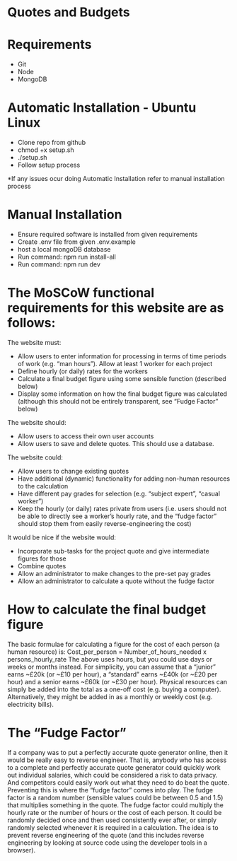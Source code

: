 # Quotes and Budgets

# Requirements

- Git
- Node
- MongoDB

# Automatic Installation - Ubuntu Linux

- Clone repo from github
- chmod +x setup.sh
- ./setup.sh
- Follow setup process

\*If any issues ocur doing Automatic Installation refer to manual installation process

# Manual Installation

- Ensure required software is installed from given requirements
- Create .env file from given .env.example
- host a local mongoDB database
- Run command: npm run install-all
- Run command: npm run dev

# The MoSCoW functional requirements for this website are as follows:

The website must:

- Allow users to enter information for processing in terms of time periods of work (e.g. “man hours”). Allow at least 1 worker for each project
- Define hourly (or daily) rates for the workers
- Calculate a final budget figure using some sensible function (described below)
- Display some information on how the final budget figure was calculated (although this should not be entirely transparent, see “Fudge Factor” below)

The website should:

- Allow users to access their own user accounts
- Allow users to save and delete quotes. This should use a database.

The website could:

- Allow users to change existing quotes
- Have additional (dynamic) functionality for adding non-human resources to the calculation
- Have different pay grades for selection (e.g. “subject expert”, “casual worker”)
- Keep the hourly (or daily) rates private from users (i.e. users should not be able to directly see a worker’s hourly rate, and the “fudge factor” should stop them from easily reverse-engineering the cost)

It would be nice if the website would:

- Incorporate sub-tasks for the project quote and give intermediate figures for those
- Combine quotes
- Allow an administrator to make changes to the pre-set pay grades
- Allow an administrator to calculate a quote without the fudge factor

# How to calculate the final budget figure

The basic formulae for calculating a figure for the cost of each person (a human resource) is:
Cost_per_person = Number_of_hours_needed x persons_hourly_rate
The above uses hours, but you could use days or weeks or months instead. For simplicity, you can assume that a “junior” earns ~£20k (or ~£10 per hour), a “standard” earns ~£40k (or ~£20 per hour) and a senior earns ~£60k (or ~£30 per hour).
Physical resources can simply be added into the total as a one-off cost (e.g. buying a computer). Alternatively, they might be added in as a monthly or weekly cost (e.g. electricity bills).

# The “Fudge Factor”

If a company was to put a perfectly accurate quote generator online, then it would be really easy to reverse engineer. That is, anybody who has access to a complete and perfectly accurate quote generator could quickly work out individual salaries, which could be considered a risk to data privacy. And competitors could easily work out what they need to do beat the quote. Preventing this is where the “fudge factor” comes into play. The fudge factor is a random number (sensible values could be between 0.5 and 1.5) that multiplies something in the quote. The fudge factor could multiply the hourly rate or the number of hours or the cost of each person. It could be randomly decided once and then used consistently ever after, or simply randomly selected whenever it is required in a calculation. The idea is to prevent reverse engineering of the quote (and this includes reverse engineering by looking at source code using the developer tools in a browser).
